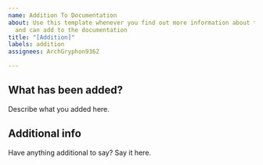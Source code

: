 ```yaml
---
name: Addition To Documentation
about: Use this template whenever you find out more information about the protocol,
  and can add to the documentation
title: "[Addition]"
labels: addition
assignees: ArchGryphon9362

---
```


## What has been added?
Describe what you added here.

## Additional info
Have anything additional to say? Say it here.
